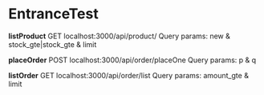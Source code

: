 # EntranceTest

**listProduct**
GET localhost:3000/api/product/
    Query params: new & stock_gte|stock_gte & limit

**placeOrder**
POST localhost:3000/api/order/placeOne
    Query params: p & q

**listOrder**
GET localhost:3000/api/order/list
    Query params: amount_gte & limit
